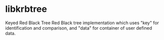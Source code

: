 # libkrbtree
Keyed Red Black Tree  Red Black tree implementation which uses "key" for identification and comparison, and "data" for container of user defined data.
